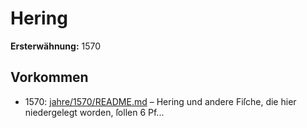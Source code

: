 # Hering

**Ersterwähnung:** 1570

## Vorkommen
- 1570: [jahre/1570/README.md](../jahre/1570/README.md) – Hering und andere Fiſche, die hier niedergelegt worden,
ſollen 6 Pf...
